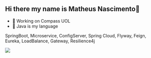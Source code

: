 ## Hi there my name is Matheus Nascimento👋

- 🔭 Working on Compass UOL
- 🌱 Java is my language

SpringBoot, Microservice, ConfigServer, Spring Cloud, Flyway, Feign, Eureka, LoadBalance, Gateway, Resilience4j

<div> 
  <a href="https://www.linkedin.com/in/nascimento-matheus/" target="_blank"><img src="https://img.shields.io/badge/-LinkedIn-%230077B5?style=for-the-badge&logo=linkedin&logoColor=white" target="_blank"></a> 
</div>
